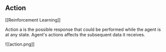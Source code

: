 ## Action

[[Reinforcement Learning]]

Action a is the possible response that could be performed while the agent is at any state. Agent's actions affects the subsequent data it receives.

![[action.png]]